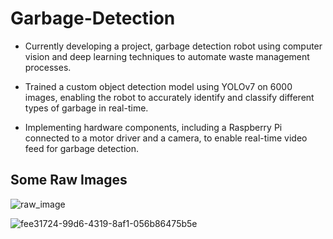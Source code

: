 # Garbage-Detection

- Currently developing a project, garbage detection robot using computer vision and deep learning techniques to automate waste management processes.

- Trained a custom object detection model using YOLOv7 on 6000 images, enabling the robot to accurately identify and classify different types of garbage in real-time.

- Implementing hardware components, including a Raspberry Pi connected to a motor driver and a camera, to enable real-time video feed for garbage detection. <br>

## Some Raw Images

![raw_image](https://github.com/nakul010/Garbage-Detection/assets/75235451/c850dc00-e9e4-43e2-a3ae-415459c99621)

![fee31724-99d6-4319-8af1-056b86475b5e](https://github.com/nakul010/Garbage-Detection/assets/75235451/7d7a0131-dee6-4d9e-aa13-cbe505737cc1)
